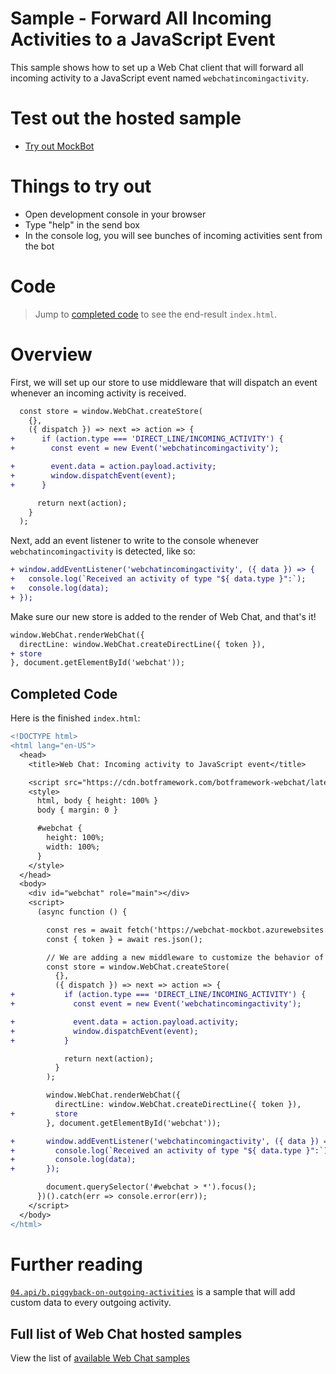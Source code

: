 # Sample - Forward All Incoming Activities to a JavaScript Event

This sample shows how to set up a Web Chat client that will forward all incoming activity to a JavaScript event named `webchatincomingactivity`.

# Test out the hosted sample

-  [Try out MockBot](https://microsoft.github.io/BotFramework-WebChat/15.b.incoming-activity-event)

# Things to try out

-  Open development console in your browser
-  Type "help" in the send box
-  In the console log, you will see bunches of incoming activities sent from the bot

# Code

> Jump to [completed code](#completed-code) to see the end-result `index.html`.

# Overview

First, we will set up our store to use middleware that will dispatch an event whenever an incoming activity is received.

```diff
  const store = window.WebChat.createStore(
    {},
    ({ dispatch }) => next => action => {
+      if (action.type === 'DIRECT_LINE/INCOMING_ACTIVITY') {
+        const event = new Event('webchatincomingactivity');

+        event.data = action.payload.activity;
+        window.dispatchEvent(event);
+      }

      return next(action);
    }
  );

```

Next, add an event listener to write to the console whenever `webchatincomingactivity` is detected, like so:

```diff
+ window.addEventListener('webchatincomingactivity', ({ data }) => {
+   console.log(`Received an activity of type "${ data.type }":`);
+   console.log(data);
+ });
```

Make sure our new store is added to the render of Web Chat, and that's it!

```diff
window.WebChat.renderWebChat({
  directLine: window.WebChat.createDirectLine({ token }),
+ store
}, document.getElementById('webchat'));
```

## Completed Code

Here is the finished `index.html`:

```diff
<!DOCTYPE html>
<html lang="en-US">
  <head>
    <title>Web Chat: Incoming activity to JavaScript event</title>

    <script src="https://cdn.botframework.com/botframework-webchat/latest/webchat.js"></script>
    <style>
      html, body { height: 100% }
      body { margin: 0 }

      #webchat {
        height: 100%;
        width: 100%;
      }
    </style>
  </head>
  <body>
    <div id="webchat" role="main"></div>
    <script>
      (async function () {

        const res = await fetch('https://webchat-mockbot.azurewebsites.net/directline/token', { method: 'POST' });
        const { token } = await res.json();

        // We are adding a new middleware to customize the behavior of DIRECT_LINE/INCOMING_ACTIVITY.
        const store = window.WebChat.createStore(
          {},
          ({ dispatch }) => next => action => {
+           if (action.type === 'DIRECT_LINE/INCOMING_ACTIVITY') {
+             const event = new Event('webchatincomingactivity');

+             event.data = action.payload.activity;
+             window.dispatchEvent(event);
+           }

            return next(action);
          }
        );

        window.WebChat.renderWebChat({
          directLine: window.WebChat.createDirectLine({ token }),
+         store
        }, document.getElementById('webchat'));

+       window.addEventListener('webchatincomingactivity', ({ data }) => {
+         console.log(`Received an activity of type "${ data.type }":`);
+         console.log(data);
+       });

        document.querySelector('#webchat > *').focus();
      })().catch(err => console.error(err));
    </script>
  </body>
</html>

```

# Further reading

[`04.api/b.piggyback-on-outgoing-activities`](https://github.com/microsoft/BotFramework-WebChat/tree/master/samples/04.api/b.piggyback-on-outgoing-activities) is a sample that will add custom data to every outgoing activity.

## Full list of Web Chat hosted samples

View the list of [available Web Chat samples](https://github.com/microsoft/BotFramework-WebChat/tree/master/samples)
